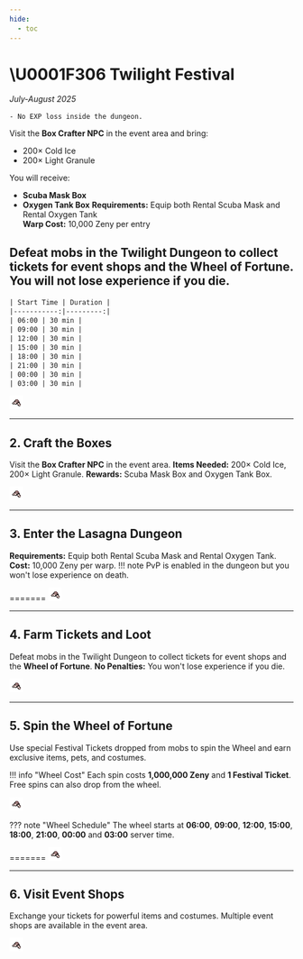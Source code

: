 ```yaml
---
hide:
  - toc
---
```


# \U0001F306 Twilight Festival
*July-August 2025*


    - No EXP loss inside the dungeon.
Visit the **Box Crafter NPC** in the event area and bring:

- 200× Cold Ice
- 200× Light Granule

You will receive:

- **Scuba Mask Box**
- **Oxygen Tank Box**
**Requirements:** Equip both Rental Scuba Mask and Rental Oxygen Tank  
**Warp Cost:** 10,000 Zeny per entry

Defeat mobs in the Twilight Dungeon to collect tickets for event shops and the **Wheel of Fortune**. You will not lose experience if you die.
---

    | Start Time | Duration |
    |-----------:|---------:|
    | 06:00 | 30 min |
    | 09:00 | 30 min |
    | 12:00 | 30 min |
    | 15:00 | 30 min |
    | 18:00 | 30 min |
    | 21:00 | 30 min |
    | 00:00 | 30 min |
    | 03:00 | 30 min |

![Placeholder](img/10002.png)

---

## 2. Craft the Boxes
Visit the **Box Crafter NPC** in the event area.
**Items Needed:** 200× Cold Ice, 200× Light Granule.
**Rewards:** Scuba Mask Box and Oxygen Tank Box.

![Placeholder](img/10002.png)

---

## 3. Enter the Lasagna Dungeon
**Requirements:** Equip both Rental Scuba Mask and Rental Oxygen Tank.
**Cost:** 10,000 Zeny per warp.
!!! note
    PvP is enabled in the dungeon but you won't lose experience on death.

=======
![Placeholder](img/10002.png)

---

## 4. Farm Tickets and Loot
Defeat mobs in the Twilight Dungeon to collect tickets for event shops and the **Wheel of Fortune**.
**No Penalties:** You won't lose experience if you die.

![Placeholder](img/10002.png)

---

## 5. Spin the Wheel of Fortune
Use special Festival Tickets dropped from mobs to spin the Wheel and earn exclusive items, pets, and costumes.


!!! info "Wheel Cost"
    Each spin costs **1,000,000 Zeny** and **1 Festival Ticket**. Free spins can also drop from the wheel.

![Placeholder](img/10002.png)

??? note "Wheel Schedule"
    The wheel starts at **06:00**, **09:00**, **12:00**, **15:00**, **18:00**, **21:00**, **00:00** and **03:00** server time.

=======
![Placeholder](img/10002.png)


---

## 6. Visit Event Shops
Exchange your tickets for powerful items and costumes. Multiple event shops are available in the event area.

![Placeholder](img/10002.png)


